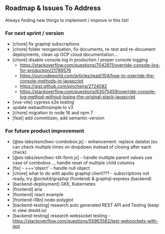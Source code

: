 ## Roadmap & Issues To Address

Always finding new things to implement / improve in this list!

### For next sprint / version
- [chore] fix graphql subscriptions
- [chore] folder reorganisation, fix documents, re-test and re-document deployments, clean up GCP cloud documentation... 
- [chore] disable console.log in production / proper console logging
  - https://stackoverflow.com/questions/7042611/override-console-log-for-production/21789576
  - https://ourcodeworld.com/articles/read/104/how-to-override-the-console-methods-in-javascript
  - https://gist.github.com/pincheira/2724082
  - https://stackoverflow.com/questions/63075459/override-console-log-method-without-losing-the-original-stack-javascript
- [vue-vite] cypress e2e testing
- update webauthnsimple to v3
- [chore] migration to node 16 and npm 7
- [feat] add commitizen, add semantic-version

### For future product improvement
- [@es-labs/esm/bwc-combobox.js] - enhancement: replace datalist (so can check multiple times on dropdown instead of closing after each check)
- [@es-labs/esm/bwc-t4t-form.js] - handle multiple parent values use case of combobox..., handle reset of multiple child columns
- [fix] - ==='object' - handle null object
- [chore] what to do with apollo graphql client??? - subscriptions not ready, try @octokit/graphql (frontend) & graphql-express (backend)
- [backend-deployment] GKE, Kubernetes
- [frontend] aria
- [frontend] react example
- [frontend-i18n] node-polyglot
- [backend-testing] research auto generated REST API and Testing (keep in view dredd.io)
- [backend-testing] research websocket testing - https://stackoverflow.com/questions/55963562/test-websockets-with-jest
